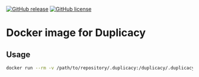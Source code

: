 [![GitHub release](https://img.shields.io/github/v/release/colibris-xyz/duplicacy-docker.svg?style=flat)](https://github.com/colibris-xyz/duplicacy-docker/releases/latest)
[![GitHub license](https://img.shields.io/github/license/colibris-xyz/duplicacy-docker)](https://github.com/colibris-xyz/duplicacy-docker/blob/main/LICENSE)

# Docker image for Duplicacy

## Usage

```sh
docker run --rm -v /path/to/repository/.duplicacy:/duplicacy/.duplicacy -v /path/to/repository/:/duplicacy ghcr.io/colibris-xyz/duplicacy backup
```
